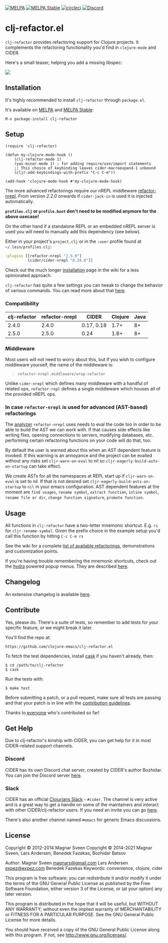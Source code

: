 [![MELPA](http://melpa.org/packages/clj-refactor-badge.svg)](http://melpa.org/#/clj-refactor)
[![MELPA Stable](http://stable.melpa.org/packages/clj-refactor-badge.svg)](http://stable.melpa.org/#/clj-refactor)
[![circleci][badge-circleci]][circleci]
[![Discord](https://img.shields.io/badge/chat-on%20discord-7289da.svg?sanitize=true)](https://discord.com/invite/nFPpynQPME)

[badge-circleci]: https://circleci.com/gh/clojure-emacs/clj-refactor.el.svg?style=svg
[circleci]: https://circleci.com/gh/clojure-emacs/clj-refactor.el

# clj-refactor.el

`clj-refactor` provides refactoring support for Clojure projects. It complements
the refactoring functionality you'd find in `clojure-mode` and CIDER.

Here's a small teaser, helping you add a missing libspec:

![](examples/add-missing-libspec.gif)

## Installation

It's highly recommended to install `clj-refactor` through `package.el`.

It's available on [MELPA](http://melpa.org/) and [MELPA Stable](http://stable.melpa.org/):

    M-x package-install clj-refactor

## Setup

```emacs-lisp
(require 'clj-refactor)

(defun my-clojure-mode-hook ()
    (clj-refactor-mode 1)
    (yas-minor-mode 1) ; for adding require/use/import statements
    ;; This choice of keybinding leaves cider-macroexpand-1 unbound
    (cljr-add-keybindings-with-prefix "C-c C-m"))

(add-hook 'clojure-mode-hook #'my-clojure-mode-hook)
```

The more advanced refactorings require our nREPL middleware
[refactor-nrepl](https://github.com/clojure-emacs/refactor-nrepl). From
version *2.2.0* onwards if `cider-jack-in` is used it is injected
automatically.

**`profiles.clj` or `profile.boot` don't need to be modified anymore for the above usecase!**

On the other hand if a standalone REPL or an embedded nREPL server is
used you will need to manually add this dependency (see below).

Either in your project's `project.clj` or in the `:user`
profile found at `~/.lein/profiles.clj`:

```clojure
:plugins [[refactor-nrepl "2.5.0"]
          [cider/cider-nrepl "0.24.0"]]
```

Check out the much longer
[installation](https://github.com/clojure-emacs/clj-refactor.el/wiki/installation)
page in the wiki for a less opinionated approach.

`clj-refactor` has quite a few settings you can tweak to change the
behavior of various commands.  You can read more about that
[here](https://github.com/clojure-emacs/clj-refactor.el/wiki#customization).

### Compatibility

clj-refactor | refactor-nrepl | CIDER       | Clojure | Java |
-------------|----------------|-------------|---------|------|
2.4.0        |  2.4.0         | 0.17, 0.18  | 1.7+    | 8+   |
2.5.0        |  2.5.0         | 0.24        | 1.8+    | 8+   |

### Middleware

Most users will not need to worry about this, but if you wish to configure middleware yourself, the name of the middleware is:

> `refactor-nrepl.middleware/wrap-refactor`

Unlike `cider-nrepl` which defines many middleware with a handful of related
ops, `refactor-repl` defines a single middleware which houses all of the provided nREPL
ops.

### In case `refactor-nrepl` is used for advanced (AST-based) refactorings

The [analyzer](https://github.com/clojure/tools.analyzer)
`refactor-nrepl` uses needs to eval the code too in order to be able
to build the AST we can work with. If that causes side effects like
writing files, opening connections to servers, modifying databases,
etc. performing certain refactoring functions on your code will do
that, too.

By default the user is warned about this when an AST dependent feature
is invoked. If this warning is an annoyance and the project can be
evalled without any risks set `cljr-warn-on-eval` to nil so
`cljr-eagerly-build-asts-on-startup` can take effect.

We create ASTs for all the namespaces at REPL start up if
`cljr-warn-on-eval` is set to nil. If that is not desired set
`cljr-eagerly-build-asts-on-startup` to `nil` in your emacs
configuration. AST dependent features at the moment are `find usages`,
`rename symbol`, `extract function`, `inline symbol`, `rename file or
dir`, `change function signature`, `promote function`.

## Usage

All functions in `clj-refactor` have a two-letter mnemonic
shortcut. E.g. `rs` for `cljr-rename-symbol`.  Given the prefix choice
in the example setup you'd call this function by hitting `C-c C-m rs`

See the wiki for a complete [list of available refactorings](https://github.com/clojure-emacs/clj-refactor.el/wiki),
demonstrations and customization points.

If you're having trouble remembering the mnemonic shortcuts, check out
the [hydra](https://github.com/abo-abo/hydra) powered popup menus.
They are described
[here](https://github.com/clojure-emacs/clj-refactor.el/wiki/Hydra).

## Changelog

An extensive changelog is available [here](CHANGELOG.md).

## Contribute

Yes, please do. There's a suite of tests, so remember to add tests for
your specific feature, or we might break it later.

You'll find the repo at:

    https://github.com/clojure-emacs/clj-refactor.el

To fetch the test dependencies, install
[cask](https://github.com/cask/cask) if you haven't already,
then:

    $ cd /path/to/clj-refactor
    $ cask

Run the tests with:

    $ make test


Before submitting a patch, or a pull request, make sure all tests are
passing and that your patch is in line with the [contribution
guidelines](.github/CONTRIBUTING.md).

Thanks to [everyone](https://github.com/clojure-emacs/clj-refactor.el/graphs/contributors) who's contributed so far!

## Get Help

Due to clj-refactor's kinship with CIDER, you can get help for it
in most CIDER-related support channels.

### Discord

CIDER has its own Discord chat server, created by CIDER's
author Bozhidar. You can join the Discord server
[here](https://discord.com/invite/nFPpynQPME).

### Slack

CIDER has an official [Clojurians Slack](https://clojurians.slack.com/) - `#cider`. The channel is very active and is a great way to
get a handle on some of the maintainers and interact with other CIDER/clj-refactor
users. If you need an invite you can go [here](http://clojurians.net/).

There's also another channel named `#emacs` for generic Emacs discussions.

## License

Copyright © 2012-2014 Magnar Sveen
Copyright © 2014-2021 Magnar Sveen, Lars Andersen, Benedek Fazekas, Bozhidar Batsov

Author: Magnar Sveen <magnars@gmail.com>
        Lars Andersen <expez@expez.com>
        Benedek Fazekas
Keywords: convenience, clojure, cider

This program is free software; you can redistribute it and/or modify
it under the terms of the GNU General Public License as published by
the Free Software Foundation, either version 3 of the License, or
(at your option) any later version.

This program is distributed in the hope that it will be useful,
but WITHOUT ANY WARRANTY; without even the implied warranty of
MERCHANTABILITY or FITNESS FOR A PARTICULAR PURPOSE.  See the
GNU General Public License for more details.

You should have received a copy of the GNU General Public License
along with this program.  If not, see <http://www.gnu.org/licenses/>.
